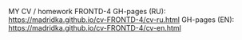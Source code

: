 MY CV / homework FRONTD-4
GH-pages (RU): https://madridka.github.io/cv-FRONTD-4/cv-ru.html
GH-pages (EN): https://madridka.github.io/cv-FRONTD-4/cv-en.html
